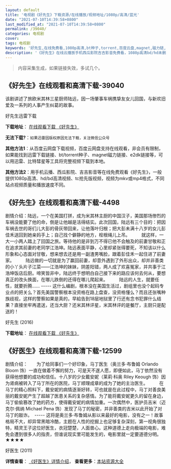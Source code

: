 ```yaml
---
layout: default
title: '电视剧《好先生》下载资源/在线播放/视频地址/1080p/高清/蓝光'
date: "2021-07-10T14:39:58+0800"
last_modified_at: "2021-07-10T14:39:58+0800"
permalink: /39040/
categories: 电视剧
cover:
tags: 电视剧
keywords: '好先生,在线免费看,1080p高清,bt种子,torrent,百度云盘,magnet,磁力链,迅雷下载资源'
description: '《好先生》在线云播放手机西瓜影院吉吉影音免费看，1080p高清bd/hd未删减完整版和tc抢先枪版，mkv/mp4格式，附带bt/torrent种子、magnet/磁力链、百度云盘、网盘资源迅雷下载链接'
---
```


>内容采集生成，如果链接失效，多试几个。


## 《好先生》在线观看和高清下载-39040

该剧讲述了旅欧米其林三星厨师陆远，因一场肇事车祸携挚友女儿回国，与新欢旧爱及一系列的人事产生纠葛的故事。


好先生迅雷下载

**下载地址**： [在线观看下载 《好先生》](https://www.993dy.com//vod-detail-id-13350.html) 


**无法下载?**：`如果迅雷因版权原因无法下载，关注微信公众号 `

**其他方法1**：从百度云网盘下载视频，百度云网盘支持在线观看，非会员有限制，如果能找到迅雷下载链接、bt/torrent种子、magnet磁力链接、e2dk链接等，可以用迅雷、比特彗星等工具将完整视频下载到本地。

**其他方法2**：用手机云播、西瓜影院、吉吉影音等在线免费观看《好先生》，一般提供1080p高清、hd/bd高清视频、tc抢先版视频，视频为mkv或mp4格式，不同站点视频质量和播放速度不同。


## 《好先生》在线观看和高清下载-4498

剧情介绍：陆远，一个在美国打拼，成为米其林主厨的中国汉子，美国那场惨烈的车祸没能要了他的命，倒是让他越是活得结实。此次回国，陆远有三个目的：把因车祸去世的哥们儿大彭的骨灰带回来，让他落叶归根；把大彭未满十八岁的女儿彭佳禾送回到她亲妈手上；自己找个僻静的地方，栓根绳儿上吊。  　　就这样，一大一小两人踏上了回国之旅。等待他的是非到万不得已他不会触及的前妻甘敬和正在追求其前妻的老同学江浩坤。陆远表面平静，心里却紧张得要死，不知该以什么形象和心态面对甘敬，想来想去还是用一副渣男嘴脸，跟着彭佳禾一起住进了前妻家。  　　陆远做的一切就是为了赢回前妻，却意外遇到了外形出众，却并非善类的小丫头片子江菜——江浩坤的妹妹，阴差阳错，两人成了欢喜冤家，并共事于江浩坤饭店后厨。啼笑皆非中，陆远终于想明白自己接下来的路应该何去何从，要想真正的改头换面，在哪儿跌倒的还得在哪儿爬起来。  　　陆远的人生，就要任性，就要折腾…… ----- 这什么编剧，根本没在美国生活过，剧组里也没个起码专业点的把关么？首先美国警察根本没资格在路上盘查，没资格懂么？而且还张嘴种族歧视，这样的警察如果是真的，早給告到18层地狱里了行还有念书犯罪什么结果？直接坐牢再遣送，还当大厨？还米其林评星，米其林评的是餐厅，主厨只是配送的！


好先生 (2016)

**下载地址**： [在线观看下载 《好先生》](https://www.btbtdy.me/btdy/dy4804.html) 


## 《好医生》在线观看和高清下载-12599

剧情介绍：　　为了给同事们一个好印象，马丁医生（奥兰多·布鲁姆 Orlando Bloom 饰）一直在做着不懈的努力，可是天不遂人愿，即便如此，马丁依然没有获得他想要的成功和信任。十八岁的少女戴安妮（莱莉·科奥 Riley Keough 饰）因为肾病被转入了马丁所在的医院，马丁顺理成章的成为了她的主治医生。  　　在马丁的精心照料下，戴安妮的病情逐渐好转，可也就是在此过程中，马丁对善良美丽的戴安妮产生了超越了医患关系的复杂感情。为了能将戴安妮更久的留在身边，马丁偷偷篡改了她的药方，使得戴安妮的病情加重。一次偶然中，医护员吉米（迈克尔·佩纳 Michael Pena 饰）发现了马丁的秘密，并非善类的吉米以此开始了对马丁的敲诈。  ----- 这将是奥兰多·布鲁姆从影以来最好的电影，没有之一！故事格局不大，却异常黑暗冷酷，主题在人性的挖掘上也足够复杂深刻，第一视角很独特，精灵王子这位好医生，衣冠楚楚，人面兽心。这种道德上走向极端的电影，难免会遭到很多人的指责，但谁说现实里可能发生的，电影里就一定要道德分明。★★★★


好医生 (2011)

**详情查看**： [《好医生》详情介绍](/movie/12599/)， **查看更多**：[本站资源大全](/movie/t/all/)

